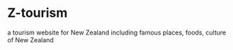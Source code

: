 # Z-tourism
a tourism website for New Zealand including famous places, foods, culture of New Zealand
